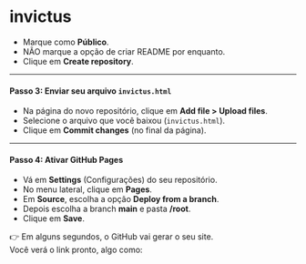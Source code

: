 # invictus
- Marque como **Público**.
- NÃO marque a opção de criar README por enquanto.
- Clique em **Create repository**.

---

#### Passo 3: Enviar seu arquivo `invictus.html`
- Na página do novo repositório, clique em **Add file > Upload files**.
- Selecione o arquivo que você baixou (`invictus.html`).
- Clique em **Commit changes** (no final da página).

---

#### Passo 4: Ativar GitHub Pages
- Vá em **Settings** (Configurações) do seu repositório.
- No menu lateral, clique em **Pages**.
- Em **Source**, escolha a opção **Deploy from a branch**.
- Depois escolha a branch **main** e pasta **/root**.
- Clique em **Save**.

👉 Em alguns segundos, o GitHub vai gerar o seu site.  
Você verá o link pronto, algo como:
